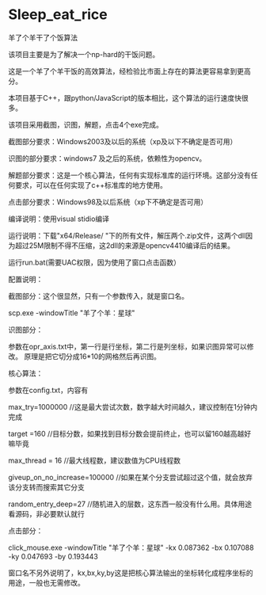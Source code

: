 # Sleep_eat_rice
羊了个羊干了个饭算法

该项目主要是为了解决一个np-hard的干饭问题。

这是一个羊了个羊干饭的高效算法，经检验比市面上存在的算法更容易拿到更高分。

本项目基于C++，跟python/JavaScript的版本相比，这个算法的运行速度快很多。

该项目采用截图，识图，解题，点击4个exe完成。

截图部分要求：Windows2003及以后的系统（xp及以下不确定是否可用）

识图的部分要求：windows7 及之后的系统，依赖性为opencv。

解题部分要求：这是一个核心算法，任何有实现标准库的运行环境。这部分没有任何要求，可以在任何实现了c++标准库的地方使用。

点击部分要求：Windows98及以后系统（xp下不确定是否可用）

编译说明：使用visual stidio编译

运行说明：下载"x64/Release/ "下的所有文件，解压两个.zip文件，这两个dll因为超过25M限制不得不压缩，这2dll的来源是opencv4410编译后的结果。

运行run.bat(需要UAC权限，因为使用了窗口点击函数）

配置说明：

截图部分：这个很显然，只有一个参数传入，就是窗口名。

scp.exe -windowTitle "羊了个羊：星球"

识图部分：

参数在opr_axis.txt中，第一行是行坐标，第二行是列坐标，如果识图异常可以修改。 原理是把它切分成16*10的网格然后再识图。

核心算法：

参数在config.txt，内容有

max_try=1000000 //这是最大尝试次数，数字越大时间越久，建议控制在1分钟内完成

target =160 //目标分数，如果找到目标分数会提前终止，也可以留160越高越好嘛毕竟

max_thread = 16 //最大线程数，建议数值为CPU线程数

giveup_on_no_increase=100000 //如果在某个分支尝试超过这个值，就会放弃该分支转而搜索其它分支

random_entry_deep=27 //随机进入的层数，这东西一般没有什么用。具体用途看源码，非必要默认就行

点击部分：

click_mouse.exe -windowTitle "羊了个羊：星球" -kx 0.087362 -bx 0.107088 -ky 0.047693 -by 0.193443

窗口名不另外说明了，kx,bx,ky,by这是把核心算法输出的坐标转化成程序坐标的用途，一般也无需修改。

